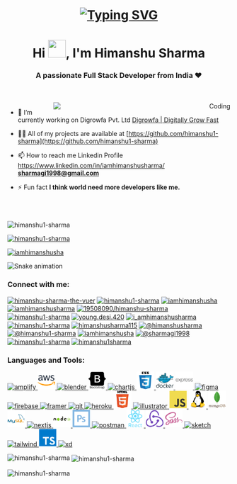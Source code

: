 <h1 align = "center"> <a href="https://git.io/typing-svg"><img src="https://readme-typing-svg.herokuapp.com?font=Fira+Code&size=75&duration=1500&pause=600&color=0CE82B&background=000000EE&center=true&vCenter=true&multiline=true&width=1920&height=384&lines=Hello+there!;My+name+is+Himanshu+Sharma%2C;Welcome+to+my+README" alt="Typing SVG" /></a> </h1>

<h1 align="center">Hi <img src="https://em-content.zobj.net/source/microsoft-teams/363/waving-hand_1f44b.png" width="40" height="40" />, I'm Himanshu Sharma</h1>
<h3 align="center">A passionate Full Stack Developer from India ❤️</h3>
<br></br>
<div align="right">
<img align="right" alt="Coding" width="400" src="https://camo.githubusercontent.com/7dc19de79657f5b976ea844ea469c0c5b5d1163257c170e007a1294f719e63f7/68747470733a2f2f63646e2e6472696262626c652e636f6d2f75736572732f313136323037372f73637265656e73686f74732f343634393436342f6d656469612f37366264313331623461613334343765623966396430383837393732633036362e676966">
</div>

<div align="left">



- 🤝 I’m currently working on Digrowfa Pvt. Ltd [Digrowfa | Digitally Grow Fast](https://digrowfa.com/)

- 👨‍💻 All of my projects are available at [https://github.com/himanshu1-sharma](https://github.com/himanshu1-sharma)

- 📫 How to reach me Linkedin Profile https://www.linkedin.com/in/iamhimanshusharma/ **sharmagi1998@gmail.com**

- ⚡ Fun fact **I think world need more developers like me.**

</div>

<br></br>

<p align="left"> <img src="https://komarev.com/ghpvc/?username=himanshu1-sharma&label=Profile%20views&color=0e75b6&style=flat" alt="himanshu1-sharma" /> </p>

<p align="left"> <a href="https://github.com/ryo-ma/github-profile-trophy"><img src="https://github-profile-trophy.vercel.app/?username=himanshu1-sharma" alt="himanshu1-sharma" /></a> </p>

<p align="left"> <a href="https://twitter.com/iamhimanshusha" target="blank"><img src="https://img.shields.io/twitter/follow/iamhimanshusha?logo=twitter&style=for-the-badge" alt="iamhimanshusha" /></a> </p>



![Snake animation](https://github.com/thepiyushmalhotra/thepiyushmalhotra/blob/output/github-contribution-grid-snake.svg)

<h3 align="left">Connect with me:</h3>
<p align="left">
<a href="https://codepen.io/himanshu-sharma-the-vuer" target="blank"><img align="center" src="https://raw.githubusercontent.com/rahuldkjain/github-profile-readme-generator/master/src/images/icons/Social/codepen.svg" alt="himanshu-sharma-the-vuer" height="30" width="40" /></a>
<a href="https://dev.to/himanshu1-sharma" target="blank"><img align="center" src="https://raw.githubusercontent.com/rahuldkjain/github-profile-readme-generator/master/src/images/icons/Social/devto.svg" alt="himanshu1-sharma" height="30" width="40" /></a>
<a href="https://twitter.com/iamhimanshusha" target="blank"><img align="center" src="https://raw.githubusercontent.com/rahuldkjain/github-profile-readme-generator/master/src/images/icons/Social/twitter.svg" alt="iamhimanshusha" height="30" width="40" /></a>
<a href="https://linkedin.com/in/iamhimanshusharma" target="blank"><img align="center" src="https://raw.githubusercontent.com/rahuldkjain/github-profile-readme-generator/master/src/images/icons/Social/linked-in-alt.svg" alt="iamhimanshusharma" height="30" width="40" /></a>
<a href="https://stackoverflow.com/users/19508090/himanshu-sharma" target="blank"><img align="center" src="https://raw.githubusercontent.com/rahuldkjain/github-profile-readme-generator/master/src/images/icons/Social/stack-overflow.svg" alt="19508090/himanshu-sharma" height="30" width="40" /></a>
<a href="https://codesandbox.com/himanshu1-sharma" target="blank"><img align="center" src="https://raw.githubusercontent.com/rahuldkjain/github-profile-readme-generator/master/src/images/icons/Social/codesandbox.svg" alt="himanshu1-sharma" height="30" width="40" /></a>
<a href="https://fb.com/young.desi.420" target="blank"><img align="center" src="https://raw.githubusercontent.com/rahuldkjain/github-profile-readme-generator/master/src/images/icons/Social/facebook.svg" alt="young.desi.420" height="30" width="40" /></a>
<a href="https://instagram.com/i_amhimanshusharma" target="blank"><img align="center" src="https://raw.githubusercontent.com/rahuldkjain/github-profile-readme-generator/master/src/images/icons/Social/instagram.svg" alt="i_amhimanshusharma" height="30" width="40" /></a>
<a href="https://dribbble.com/himanshu1-sharma" target="blank"><img align="center" src="https://raw.githubusercontent.com/rahuldkjain/github-profile-readme-generator/master/src/images/icons/Social/dribbble.svg" alt="himanshu1-sharma" height="30" width="40" /></a>
<a href="https://www.behance.net/himanshusharma115" target="blank"><img align="center" src="https://raw.githubusercontent.com/rahuldkjain/github-profile-readme-generator/master/src/images/icons/Social/behance.svg" alt="himanshusharma115" height="30" width="40" /></a>
<a href="https://hashnode.com/@himanshusharma" target="blank"><img align="center" src="https://raw.githubusercontent.com/rahuldkjain/github-profile-readme-generator/master/src/images/icons/Social/hashnode.svg" alt="@himanshusharma" height="30" width="40" /></a>
<a href="https://medium.com/@himanshu1-sharma" target="blank"><img align="center" src="https://raw.githubusercontent.com/rahuldkjain/github-profile-readme-generator/master/src/images/icons/Social/medium.svg" alt="@himanshu1-sharma" height="30" width="40" /></a>
<a href="https://www.codechef.com/users/iamhimanshusha" target="blank"><img align="center" src="https://cdn.jsdelivr.net/npm/simple-icons@3.1.0/icons/codechef.svg" alt="iamhimanshusha" height="30" width="40" /></a>
<a href="https://www.hackerrank.com/@sharmagi1998" target="blank"><img align="center" src="https://raw.githubusercontent.com/rahuldkjain/github-profile-readme-generator/master/src/images/icons/Social/hackerrank.svg" alt="@sharmagi1998" height="30" width="40" /></a>
<a href="https://www.leetcode.com/himanshu1-sharma" target="blank"><img align="center" src="https://raw.githubusercontent.com/rahuldkjain/github-profile-readme-generator/master/src/images/icons/Social/leet-code.svg" alt="himanshu1-sharma" height="30" width="40" /></a>
<a href="https://www.topcoder.com/members/himanshu1sharma" target="blank"><img align="center" src="https://raw.githubusercontent.com/rahuldkjain/github-profile-readme-generator/master/src/images/icons/Social/topcoder.svg" alt="himanshu1sharma" height="30" width="40" /></a>
</p>

<h3 align="left">Languages and Tools:</h3>
<p align="left"> <a href="https://aws.amazon.com/amplify/" target="_blank" rel="noreferrer"> <img src="https://docs.amplify.aws/assets/logo-dark.svg" alt="amplify" width="40" height="40"/> </a> <a href="https://aws.amazon.com" target="_blank" rel="noreferrer"> <img src="https://raw.githubusercontent.com/devicons/devicon/master/icons/amazonwebservices/amazonwebservices-original-wordmark.svg" alt="aws" width="40" height="40"/> </a> <a href="https://www.blender.org/" target="_blank" rel="noreferrer"> <img src="https://download.blender.org/branding/community/blender_community_badge_white.svg" alt="blender" width="40" height="40"/> </a> <a href="https://getbootstrap.com" target="_blank" rel="noreferrer"> <img src="https://raw.githubusercontent.com/devicons/devicon/master/icons/bootstrap/bootstrap-plain-wordmark.svg" alt="bootstrap" width="40" height="40"/> </a> <a href="https://www.chartjs.org" target="_blank" rel="noreferrer"> <img src="https://www.chartjs.org/media/logo-title.svg" alt="chartjs" width="40" height="40"/> </a> <a href="https://www.w3schools.com/css/" target="_blank" rel="noreferrer"> <img src="https://raw.githubusercontent.com/devicons/devicon/master/icons/css3/css3-original-wordmark.svg" alt="css3" width="40" height="40"/> </a> <a href="https://www.docker.com/" target="_blank" rel="noreferrer"> <img src="https://raw.githubusercontent.com/devicons/devicon/master/icons/docker/docker-original-wordmark.svg" alt="docker" width="40" height="40"/> </a> <a href="https://expressjs.com" target="_blank" rel="noreferrer"> <img src="https://raw.githubusercontent.com/devicons/devicon/master/icons/express/express-original-wordmark.svg" alt="express" width="40" height="40"/> </a> <a href="https://www.figma.com/" target="_blank" rel="noreferrer"> <img src="https://www.vectorlogo.zone/logos/figma/figma-icon.svg" alt="figma" width="40" height="40"/> </a> <a href="https://firebase.google.com/" target="_blank" rel="noreferrer"> <img src="https://www.vectorlogo.zone/logos/firebase/firebase-icon.svg" alt="firebase" width="40" height="40"/> </a> <a href="https://www.framer.com/" target="_blank" rel="noreferrer"> <img src="https://www.vectorlogo.zone/logos/framer/framer-icon.svg" alt="framer" width="40" height="40"/> </a> <a href="https://git-scm.com/" target="_blank" rel="noreferrer"> <img src="https://www.vectorlogo.zone/logos/git-scm/git-scm-icon.svg" alt="git" width="40" height="40"/> </a> <a href="https://heroku.com" target="_blank" rel="noreferrer"> <img src="https://www.vectorlogo.zone/logos/heroku/heroku-icon.svg" alt="heroku" width="40" height="40"/> </a> <a href="https://www.w3.org/html/" target="_blank" rel="noreferrer"> <img src="https://raw.githubusercontent.com/devicons/devicon/master/icons/html5/html5-original-wordmark.svg" alt="html5" width="40" height="40"/> </a> <a href="https://www.adobe.com/in/products/illustrator.html" target="_blank" rel="noreferrer"> <img src="https://www.vectorlogo.zone/logos/adobe_illustrator/adobe_illustrator-icon.svg" alt="illustrator" width="40" height="40"/> </a> <a href="https://developer.mozilla.org/en-US/docs/Web/JavaScript" target="_blank" rel="noreferrer"> <img src="https://raw.githubusercontent.com/devicons/devicon/master/icons/javascript/javascript-original.svg" alt="javascript" width="40" height="40"/> </a> <a href="https://www.linux.org/" target="_blank" rel="noreferrer"> <img src="https://raw.githubusercontent.com/devicons/devicon/master/icons/linux/linux-original.svg" alt="linux" width="40" height="40"/> </a> <a href="https://www.mongodb.com/" target="_blank" rel="noreferrer"> <img src="https://raw.githubusercontent.com/devicons/devicon/master/icons/mongodb/mongodb-original-wordmark.svg" alt="mongodb" width="40" height="40"/> </a> <a href="https://www.mysql.com/" target="_blank" rel="noreferrer"> <img src="https://raw.githubusercontent.com/devicons/devicon/master/icons/mysql/mysql-original-wordmark.svg" alt="mysql" width="40" height="40"/> </a> <a href="https://nextjs.org/" target="_blank" rel="noreferrer"> <img src="https://cdn.worldvectorlogo.com/logos/nextjs-2.svg" alt="nextjs" width="40" height="40"/> </a> <a href="https://nodejs.org" target="_blank" rel="noreferrer"> <img src="https://raw.githubusercontent.com/devicons/devicon/master/icons/nodejs/nodejs-original-wordmark.svg" alt="nodejs" width="40" height="40"/> </a> <a href="https://www.photoshop.com/en" target="_blank" rel="noreferrer"> <img src="https://raw.githubusercontent.com/devicons/devicon/master/icons/photoshop/photoshop-line.svg" alt="photoshop" width="40" height="40"/> </a> <a href="https://postman.com" target="_blank" rel="noreferrer"> <img src="https://www.vectorlogo.zone/logos/getpostman/getpostman-icon.svg" alt="postman" width="40" height="40"/> </a> <a href="https://reactjs.org/" target="_blank" rel="noreferrer"> <img src="https://raw.githubusercontent.com/devicons/devicon/master/icons/react/react-original-wordmark.svg" alt="react" width="40" height="40"/> </a> <a href="https://redux.js.org" target="_blank" rel="noreferrer"> <img src="https://raw.githubusercontent.com/devicons/devicon/master/icons/redux/redux-original.svg" alt="redux" width="40" height="40"/> </a> <a href="https://sass-lang.com" target="_blank" rel="noreferrer"> <img src="https://raw.githubusercontent.com/devicons/devicon/master/icons/sass/sass-original.svg" alt="sass" width="40" height="40"/> </a> <a href="https://www.sketch.com/" target="_blank" rel="noreferrer"> <img src="https://www.vectorlogo.zone/logos/sketchapp/sketchapp-icon.svg" alt="sketch" width="40" height="40"/> </a> <a href="https://tailwindcss.com/" target="_blank" rel="noreferrer"> <img src="https://www.vectorlogo.zone/logos/tailwindcss/tailwindcss-icon.svg" alt="tailwind" width="40" height="40"/> </a> <a href="https://www.typescriptlang.org/" target="_blank" rel="noreferrer"> <img src="https://raw.githubusercontent.com/devicons/devicon/master/icons/typescript/typescript-original.svg" alt="typescript" width="40" height="40"/> </a> <a href="https://www.adobe.com/products/xd.html" target="_blank" rel="noreferrer"> <img src="https://cdn.worldvectorlogo.com/logos/adobe-xd.svg" alt="xd" width="40" height="40"/> </a> </p>

<p><img align="left" src="https://github-readme-stats.vercel.app/api/top-langs?username=himanshu1-sharma&show_icons=true&locale=en&layout=compact" alt="himanshu1-sharma" /></p>

<p>&nbsp;<img align="center" src="https://github-readme-stats.vercel.app/api?username=himanshu1-sharma&show_icons=true&locale=en" alt="himanshu1-sharma" /></p>

<p><img align="center" src="https://github-readme-streak-stats.herokuapp.com/?user=himanshu1-sharma&" alt="himanshu1-sharma" /></p>
